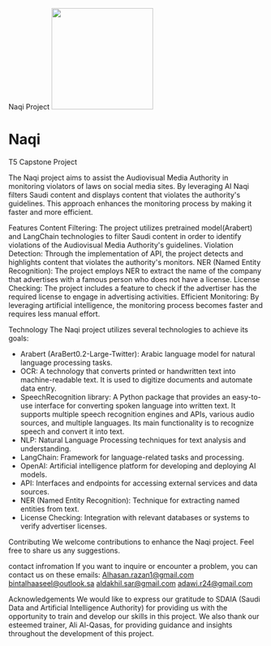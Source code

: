 Naqi Project
<img src="https://github.com/RazanKhAlhasan/Naqi/assets/148292301/c741a65a-5461-4a91-bc65-9711789b1176" width="200" />
# Naqi
T5 Capstone Project

The Naqi project aims to assist the Audiovisual Media Authority in monitoring violators of laws on social media sites. By leveraging AI Naqi filters Saudi content and displays content that violates the authority's guidelines. This approach enhances the monitoring process by making it faster and more efficient.

Features
Content Filtering: The project utilizes pretrained model(Arabert) and LangChain technologies to filter Saudi content in order to identify violations of the Audiovisual Media Authority's guidelines.
Violation Detection: Through the implementation of API, the project detects and highlights content that violates the authority's monitors.
NER (Named Entity Recognition): The project employs NER to extract the name of the company that advertises with a famous person who does not have a license.
License Checking: The project includes a feature to check if the advertiser has the required license to engage in advertising activities.
Efficient Monitoring: By leveraging artificial intelligence, the monitoring process becomes faster and requires less manual effort.

Technology
The Naqi project utilizes several technologies to achieve its goals:

- Arabert (AraBert0.2-Large-Twitter): Arabic language model for natural language processing tasks.
- OCR:  A technology that converts printed or handwritten text into machine-readable text. It is used to digitize documents and automate data entry.
- SpeechRecognition library: A Python package that provides an easy-to-use interface for converting spoken language into written text. It supports multiple speech recognition engines and APIs, various audio sources, and multiple languages. Its main functionality is to recognize speech and convert it into text.
- NLP: Natural Language Processing techniques for text analysis and understanding.
- LangChain: Framework for language-related tasks and processing.
- OpenAI: Artificial intelligence platform for developing and deploying AI models.
- API: Interfaces and endpoints for accessing external services and data sources.
- NER (Named Entity Recognition): Technique for extracting named entities from text.
- License Checking: Integration with relevant databases or systems to verify advertiser licenses.


Contributing
We welcome contributions to enhance the Naqi project. Feel free to share us any suggestions.

contact infromation 
If you want to inquire or encounter a problem, you can contact us on these emails:
Alhasan.razan1@gmail.com
bintalhaaseel@outlook.sa
aldakhil.sar@gmail.com
adawi.r24@gmail.com


Acknowledgements
We would like to express our gratitude to SDAIA (Saudi Data and Artificial Intelligence Authority) for providing us with the opportunity to train and develop our skills in this project. We also thank our esteemed trainer, Ali Al-Qasas, for providing guidance and insights throughout the development of this project.

